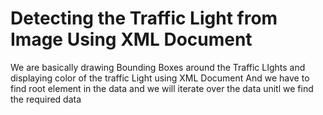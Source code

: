 # Detecting the Traffic Light from Image Using XML Document
 We are basically drawing Bounding Boxes around the Traffic LIghts and displaying color of the traffic Light using XML Document 
	And we have to find root element in the data and we will iterate over the data unitl we find the required data

